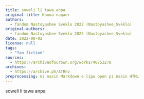 ```yaml
---
title: soweli li tawa anpa
original-title: Кошка падает
authors:
  - fandom Nastoyashee Sveklo 2022 (Nastoyashee_Sveklo)
original-authors:
  - fandom Nastoyashee Sveklo 2022 (Nastoyashee_Sveklo)
date: 2022-08-02
license: null
tags:
  - "fan fiction"
sources:
  - https://archiveofourown.org/works/40753278
archives:
  - https://archive.ph/ATRnv
preprocessing: mi nasin Markdown e lipu open pi nasin HTML
---
```


soweli li tawa anpa
